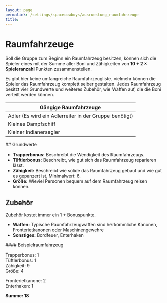 ```yaml
---
layout: page
permalink: /settings/spacecowboys/ausruestung_raumfahrzeuge
title: 
---
```


# Raumfahrzeuge

Soll die Gruppe zum Beginn ein Raumfahrzeug besitzen, können sich die Spieler eines mit der Summe aller Boni und Zähigkeiten von <strong>10 + 2 &times; Spieleranzahl </strong>Punkten zusammenstellen.

Es gibt hier keine umfangreiche Raumfahrzeugliste, vielmehr können die Spieler das Raumfahrzeug komplett selber gestalten. Jedes Raumfahrzeug besitzt vier Grundwerte und weiteres Zubehör, wie Waffen auf, die die Boni verteilt werden können.

<table>
<tbody>
<tr><th>Gängige Raumfahrzeuge</th></tr>
</tbody>
<tbody>
<tr><td>Adler (Es wird ein Adlerreiter in der Gruppe benötigt)</td></tr>
<tr><td>Kleines Dampfschiff</td></tr>
<tr><td>Kleiner Indianersegler</td></tr>
</tbody>
</table>
## Grundwerte

- <strong>Trapperbonus:</strong> Beschreibt die Wendigkeit des Raumfahrzeugs.
- <strong>Tüftlerbonus:</strong> Beschreibt, wie gut sich das Raumfahrzeug reparieren lässt.
- <strong>Zähigkeit:</strong> Beschreibt wie solide das Raumfahrzeug gebaut und wie gut es gepanzert ist, Minimalwert: 6.
- <strong>Größe:</strong> Wieviel Personen bequem auf dem Raumfahrzeug reisen können.

## Zubehör

Zubehör kostet immer ein 1 + Bonuspunkte.

- <strong>Waffen:</strong> Typische Raumfahrzeugwaffen sind herkömmliche Kanonen, Fronterietkanonen oder Maschinengewehre
- <strong>Sonstiges:</strong> Bordfeuer, Enterhaken

<div class="beispiel">
#### Beispielraumfahrzeug

<p>Trapperbonus: 1<br/>
Tüftlerbonus: 1<br/>
Zähigkeit: 9<br/>
Größe: 4</p>
<p>Fronterietkanone: 2<br/>
Enterhaken: 1</p>
<strong>Summe: 18</strong>

</div>
